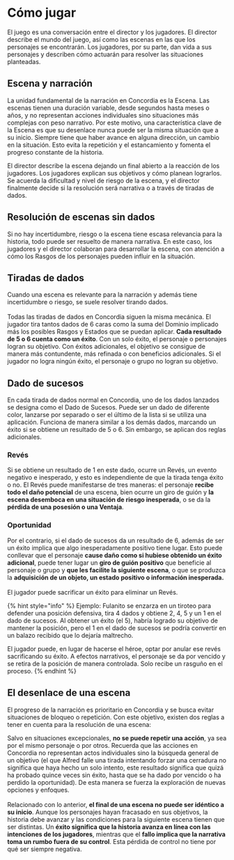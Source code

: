 # Cómo jugar

El juego es una conversación entre el director y los jugadores. El director describe el mundo del juego, así como las escenas en las que los personajes se encontrarán. Los jugadores, por su parte, dan vida a sus personajes y describen cómo actuarán para resolver las situaciones planteadas.

## Escena y narración

La unidad fundamental de la narración en Concordia es la Escena. Las escenas tienen una duración variable, desde segundos hasta meses o años, y no representan acciones individuales sino situaciones más complejas con peso narrativo. Por este motivo, una característica clave de la Escena es que su desenlace nunca puede ser la misma situación que a su inicio. Siempre tiene que haber avance en alguna dirección, un cambio en la situación. Esto evita la repetición y el estancamiento y fomenta el progreso constante de la historia.

El director describe la escena dejando un final abierto a la reacción de los jugadores. Los jugadores explican sus objetivos y cómo planean lograrlos. Se acuerda la dificultad y nivel de riesgo de la escena, y el director finalmente decide si la resolución será narrativa o a través de tiradas de dados.

## Resolución de escenas sin dados

Si no hay incertidumbre, riesgo o la escena tiene escasa relevancia para la historia, todo puede ser resuelto de manera narrativa. En este caso, los jugadores y el director colaboran para desarrollar la escena, con atención a cómo los Rasgos de los personajes pueden influir en la situación.

## Tiradas de dados

Cuando una escena es relevante para la narración y además tiene incertidumbre o riesgo, se suele resolver tirando dados.\
\
Todas las tiradas de dados en Concordia siguen la misma mecánica. El jugador tira tantos dados de 6 caras como la suma del Dominio implicado más los posibles Rasgos y Estados que se puedan aplicar. **Cada resultado de 5 o 6 cuenta como un éxito**. Con un solo éxito, el personaje o personajes logran su objetivo. Con éxitos adicionales, el objetivo se consigue de manera más contundente, más refinada o con beneficios adicionales. Si el jugador no logra ningún éxito, el personaje o grupo no logran su objetivo.

## Dado de sucesos

En cada tirada de dados normal en Concordia, uno de los dados lanzados se designa como el Dado de Sucesos. Puede ser un dado de diferente color, lanzarse por separado o ser el último de la lista si se utiliza una aplicación. Funciona de manera similar a los demás dados, marcando un éxito si se obtiene un resultado de 5 o 6. Sin embargo, se aplican dos reglas adicionales.

### Revés

Si se obtiene un resultado de 1 en este dado, ocurre un Revés, un evento negativo e inesperado, y esto es independiente de que la tirada tenga éxito o no. El Revés puede manifestarse de tres maneras: el personaje **recibe todo el daño potencial** de una escena, bien ocurre un giro de guión y **la escena desemboca en una situación de riesgo inesperada**, o se da la **pérdida de una posesión o una Ventaja**.

### Oportunidad

Por el contrario, si el dado de sucesos da un resultado de 6, además de ser un éxito implica que algo inesperadamente positivo tiene lugar. Esto puede conllevar que el personaje **cause daño como si hubiese obtenido un éxito adicional**, puede tener lugar un **giro de guión positivo** que beneficie al personaje o grupo y **que les facilite la siguiente escena**, o que se produzca la **adquisición de un objeto, un estado positivo o información inesperada.**\
\
El jugador puede sacrificar un éxito para eliminar un Revés.

{% hint style="info" %}
Ejemplo: Fulanito se enzarza en un tiroteo para defender una posición defensiva, tira 4 dados y obtiene 2, 4, 5 y un 1 en el dado de sucesos. Al obtener un éxito (el 5), habría logrado su objetivo de mantener la posición, pero el 1 en el dado de sucesos se podría convertir en un balazo recibido que lo dejaría maltrecho.

El jugador puede, en lugar de hacerse el héroe, optar por anular ese revés sacrificando su éxito. A efectos narrativos, el personaje se da por vencido y se retira de la posición de manera controlada. Solo recibe un rasguño en el proceso.
{% endhint %}

## El desenlace de una escena

El progreso de la narración es prioritario en Concordia y se busca evitar situaciones de bloqueo o repetición. Con este objetivo, existen dos reglas a tener en cuenta para la resolución de una escena:

Salvo en situaciones excepcionales, **no se puede repetir una acción**, ya sea por el mismo personaje o por otros. Recuerda que las acciones en Concordia no representan actos individuales sino la búsqueda general de un objetivo (el que Alfred falle una tirada intentando forzar una cerradura no significa que haya hecho un solo intento, este resultado significa que quizá ha probado quince veces sin éxito, hasta que se ha dado por vencido o ha perdido la oportunidad). De esta manera se fuerza la exploración de nuevas opciones y enfoques.\
\
Relacionado con lo anterior, **el final de una escena no puede ser idéntico a su inicio**. Aunque los personajes hayan fracasado en sus objetivos, la historia debe avanzar y las condiciones para la siguiente escena tienen que ser distintas. Un **éxito significa que la historia avanza en línea con las intenciones de los jugadores**, mientras que el **fallo implica que la narrativa toma un rumbo fuera de su control**. Esta pérdida de control no tiene por qué ser siempre negativa.
